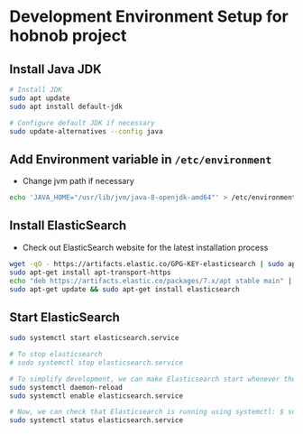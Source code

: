 # Development Environment Setup for hobnob project

## Install Java JDK

```bash
# Install JDK
sudo apt update
sudo apt install default-jdk

# Configure default JDK if necessary
sudo update-alternatives --config java
```

## Add Environment variable in `/etc/environment`

- Change jvm path if necessary

```bash
echo 'JAVA_HOME="/usr/lib/jvm/java-8-openjdk-amd64"' > /etc/environment
```

## Install ElasticSearch

- Check out ElasticSearch website for the latest installation process

```bash
wget -qO - https://artifacts.elastic.co/GPG-KEY-elasticsearch | sudo apt-key add -
sudo apt-get install apt-transport-https
echo "deb https://artifacts.elastic.co/packages/7.x/apt stable main" | sudo tee -a /etc/apt/sources.list.d/elastic-7.x.list
sudo apt-get update && sudo apt-get install elasticsearch
```

## Start ElasticSearch

```bash
sudo systemctl start elasticsearch.service

# To stop elasticsearch
# sudo systemctl stop elasticsearch.service

# To simplify development, we can make Elasticsearch start whenever the system is rebooted by enabling it:
sudo systemctl daemon-reload
sudo systemctl enable elasticsearch.service

# Now, we can check that Elasticsearch is running using systemctl: $ sudo systemctl start elasticsearch.service
sudo systemctl status elasticsearch.service
```

